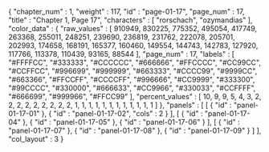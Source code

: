 {
  "chapter_num" : 1,
  "weight" : 117,
  "id" : "page-01-17",
  "page_num" : 17,
  "title" : "Chapter 1, Page 17",
  "characters" : [
    "rorschach",
    "ozymandias"
  ],
  "color_data" : {
    "raw_values" : [
      910949,
      830225,
      775352,
      495054,
      417749,
      263368,
      255011,
      248251,
      239690,
      236819,
      231762,
      222078,
      205701,
      202993,
      174658,
      168191,
      165377,
      160460,
      149554,
      144743,
      142783,
      127920,
      117766,
      113378,
      110439,
      93165,
      88544
    ],
    "page_num" : 17,
    "labels" : [
      "#FFFFCC",
      "#333333",
      "#CCCCCC",
      "#666666",
      "#FFCCCC",
      "#CC99CC",
      "#CCFFCC",
      "#996699",
      "#999999",
      "#663333",
      "#CCCC99",
      "#9999CC",
      "#663366",
      "#FFCCFF",
      "#CCCCFF",
      "#996666",
      "#CC9999",
      "#333300",
      "#99CCCC",
      "#330000",
      "#666633",
      "#CC9966",
      "#330033",
      "#CCFFFF",
      "#666699",
      "#999966",
      "#FFCC99"
    ],
    "percent_values" : [
      10,
      9,
      9,
      5,
      4,
      3,
      2,
      2,
      2,
      2,
      2,
      2,
      2,
      2,
      2,
      1,
      1,
      1,
      1,
      1,
      1,
      1,
      1,
      1,
      1,
      1,
      1
    ]
  },
  "panels" : [
    [
      {
        "id" : "panel-01-17-01"
      },
      {
        "id" : "panel-01-17-02",
        "cols" : 2
      }
    ],
    [
      {
        "id" : "panel-01-17-04"
      },
      {
        "id" : "panel-01-17-05"
      },
      {
        "id" : "panel-01-17-06"
      }
    ],
    [
      {
        "id" : "panel-01-17-07"
      },
      {
        "id" : "panel-01-17-08"
      },
      {
        "id" : "panel-01-17-09"
      }
    ]
  ],
  "col_layout" : 3
}
